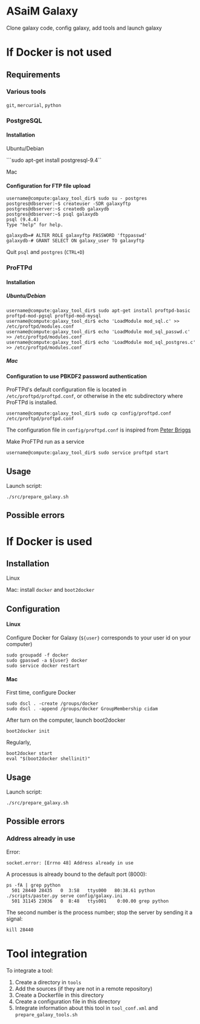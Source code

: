ASaiM Galaxy
============

Clone galaxy code, config galaxy, add tools and launch galaxy

# If Docker is not used

## Requirements

### Various tools

`git`, `mercurial`, `python`

### PostgreSQL

#### Installation

Ubuntu/Debian 

```sudo apt-get install postgresql-9.4``

Mac

#### Configuration for FTP file upload

```
username@compute:galaxy_tool_dir$ sudo su - postgres
postgres@dbserver:~$ createuser -SDR galaxyftp
postgres@dbserver:~$ createdb galaxydb
postgres@dbserver:~$ psql galaxydb
psql (9.4.4)
Type "help" for help.

galaxydb=# ALTER ROLE galaxyftp PASSWORD 'ftppasswd'
galaxydb-# GRANT SELECT ON galaxy_user TO galaxyftp
```

Quit `psql` and `postgres` (`CTRL+D`)

### ProFTPd

#### Installation

##### Ubuntu/Debian 

```
username@compute:galaxy_tool_dir$ sudo apt-get install proftpd-basic proftpd-mod-pgsql proftpd-mod-mysql
username@compute:galaxy_tool_dir$ echo 'LoadModule mod_sql.c' >> /etc/proftpd/modules.conf
username@compute:galaxy_tool_dir$ echo 'LoadModule mod_sql_passwd.c' >> /etc/proftpd/modules.conf
username@compute:galaxy_tool_dir$ echo 'LoadModule mod_sql_postgres.c' >> /etc/proftpd/modules.conf
```

##### Mac


#### Configuration to use PBKDF2 password authentication

ProFTPd's default configuration file is located in `/etc/proftpd/proftpd.conf`, 
or otherwise in the etc subdirectory where ProFTPd is installed.

```
username@compute:galaxy_tool_dir$ sudo cp config/proftpd.conf /etc/proftpd/proftpd.conf
```

The configuration file in `config/proftpd.conf` is inspired from 
[Peter Briggs](https://gist.githubusercontent.com/pjbriggs/9c8db43d8ac12c686fa7/raw/3b509c7575842c9275fcc8e3d5865ddede19e155/proftpd.conf-extract)

Make ProFTPd run as a service 

```
username@compute:galaxy_tool_dir$ sudo service proftpd start
```

## Usage

Launch script:
```
./src/prepare_galaxy.sh
```
## Possible errors


# If Docker is used

## Installation

Linux

Mac: install `docker` and `boot2docker`


## Configuration

#### Linux

Configure Docker for Galaxy (`${user}` corresponds to your user id on your 
computer)
```
sudo groupadd -f docker
sudo gpasswd -a ${user} docker
sudo service docker restart
```

#### Mac

First time, configure Docker
```
sudo dscl . -create /groups/docker
sudo dscl . -append /groups/docker GroupMembership cidam
```

After turn on the computer, launch boot2docker
```
boot2docker init
```

Regularly, 
```
boot2docker start
eval "$(boot2docker shellinit)"
```

## Usage

Launch script:
```
./src/prepare_galaxy.sh
```

## Possible errors

### Address already in use

Error:
```
socket.error: [Errno 48] Address already in use
```

A processus is already bound to the default port (8000):
```
ps -fA | grep python
  501 28440 28435   0  3:58   ttys000   80:38.61 python ./scripts/paster.py serve config/galaxy.ini
  501 31145 23036   0  8:48   ttys001    0:00.00 grep python
```

The second number is the process number; stop the server by sending it a signal:
```
kill 28440
``` 

# Tool integration

To integrate a tool:

1. Create a directory in `tools`
2. Add the sources (if they are not in a remote repository)
3. Create a Dockerfile in this directory
4. Create a configuration file in this directory
5. Integrate information about this tool in `tool_conf.xml` and 
`prepare_galaxy_tools.sh`